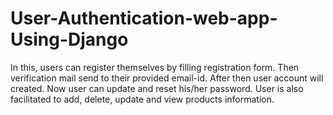# User-Authentication-web-app-Using-Django
In this, users can register themselves by filling registration form. Then verification mail send to their provided email-id. After then user account will created. Now user can update and reset his/her password. User is also facilitated to add, delete, update and view products information.

